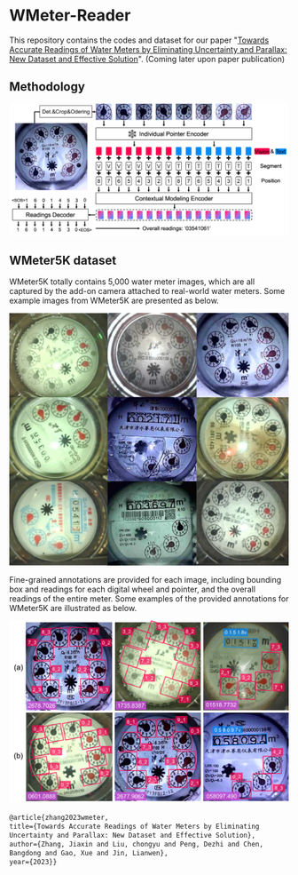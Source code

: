 # WMeter-Reader

This repository contains the codes and dataset for our paper "[Towards Accurate Readings of Water Meters by Eliminating Uncertainty and Parallax: New Dataset and Effective Solution]()". (Coming later upon paper publication)


## Methodology

<p align="center">
  <img src="imgs/structure.jpg">
</p>

## WMeter5K dataset
WMeter5K totally contains 5,000 water meter images, which are all captured by the add-on camera attached to real-world water meters. Some example images from WMeter5K are presented as below.
<p align="center">
  <img src="imgs/dataset1.jpg">
</p>

Fine-grained annotations are provided for each image, including bounding box and readings for each digital wheel and pointer, and the overall readings of the entire meter. Some examples of the provided annotations for WMeter5K are illustrated as below.
<p align="center">
  <img src="imgs/dataset2.jpg">
</p>



```
@article{zhang2023wmeter,
title={Towards Accurate Readings of Water Meters by Eliminating Uncertainty and Parallax: New Dataset and Effective Solution},
author={Zhang, Jiaxin and Liu, chongyu and Peng, Dezhi and Chen, Bangdong and Gao, Xue and Jin, Lianwen},
year={2023}}
```